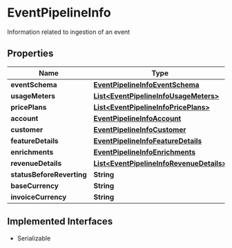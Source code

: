 

# EventPipelineInfo

Information related to ingestion of an event

## Properties

| Name | Type | Description | Notes |
|------------ | ------------- | ------------- | -------------|
|**eventSchema** | [**EventPipelineInfoEventSchema**](EventPipelineInfoEventSchema.md) |  |  [optional] |
|**usageMeters** | [**List&lt;EventPipelineInfoUsageMeters&gt;**](EventPipelineInfoUsageMeters.md) |  |  [optional] |
|**pricePlans** | [**List&lt;EventPipelineInfoPricePlans&gt;**](EventPipelineInfoPricePlans.md) |  |  [optional] |
|**account** | [**EventPipelineInfoAccount**](EventPipelineInfoAccount.md) |  |  [optional] |
|**customer** | [**EventPipelineInfoCustomer**](EventPipelineInfoCustomer.md) |  |  [optional] |
|**featureDetails** | [**EventPipelineInfoFeatureDetails**](EventPipelineInfoFeatureDetails.md) |  |  [optional] |
|**enrichments** | [**EventPipelineInfoEnrichments**](EventPipelineInfoEnrichments.md) |  |  [optional] |
|**revenueDetails** | [**List&lt;EventPipelineInfoRevenueDetails&gt;**](EventPipelineInfoRevenueDetails.md) |  |  [optional] |
|**statusBeforeReverting** | **String** |  |  [optional] |
|**baseCurrency** | **String** |  |  [optional] |
|**invoiceCurrency** | **String** |  |  [optional] |


## Implemented Interfaces

* Serializable


